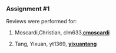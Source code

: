 ### Assignment #1
Reviews were performed for:

1. Moscardi,Christian, clm633,[**cmoscardi**](https://github.com/cmoscardi/PUI2017_clm633/tree/master/HW8_clm633)

2. Tang, Yixuan, yt1369, [**yixuantang**](https://github.com/yixuantang/PUI2017_yt1369/tree/master/HW8_yt1369)
